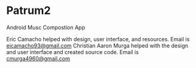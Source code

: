 Patrum2
=======

Android Musc Compostion App

Eric Camacho helped with design, user interface, and resources.  Email is eicamacho93@gmail.com
Christian Aaron Murga helped with the design and user interface and created source code. Email is cmurga4960@gmail.com
